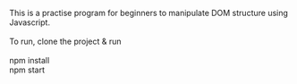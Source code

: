 This is a practise program for beginners to manipulate DOM structure using Javascript.<br/>
<br/>
To run, clone the project & run<br/>
<br/>
npm install<br/>
npm start<br/>
